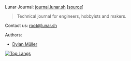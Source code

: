 Lunar Journal: [journal.lunar.sh](https://journal.lunar.sh/) [[source](https://github.com/lunarjournal/lunarjournal.github.io/)]

> Technical journal for engineers, hobbyists and makers.

Contact us: [root@lunar.sh](mailto:root@lunar.sh)

Authors: 
- [Dylan Müller](https://www.linkedin.com/in/dylanmuller)

[![Top Langs](https://github-readme-stats-48wc.vercel.app/api/top-langs/?username=lunarjournal&layout=compact)](https://github.com/lunarjournal/github-readme-stats)


